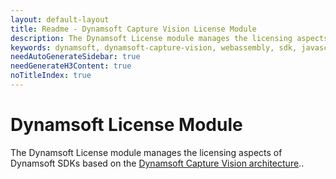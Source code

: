 ```yaml
---
layout: default-layout
title: Readme - Dynamsoft Capture Vision License Module
description: The Dynamsoft License module manages the licensing aspects of all Dynamsoft SDKs compliant with the Dynamsoft Capture Vision architecture.
keywords: dynamsoft, dynamsoft-capture-vision, webassembly, sdk, javascript, typescript, license
needAutoGenerateSidebar: true
needGenerateH3Content: true
noTitleIndex: true
---
```


# Dynamsoft License Module

The Dynamsoft License module manages the licensing aspects of Dynamsoft SDKs based on the [Dynamsoft Capture Vision architecture](https://www.dynamsoft.com/capture-vision/docs/web/programming/javascript/)..